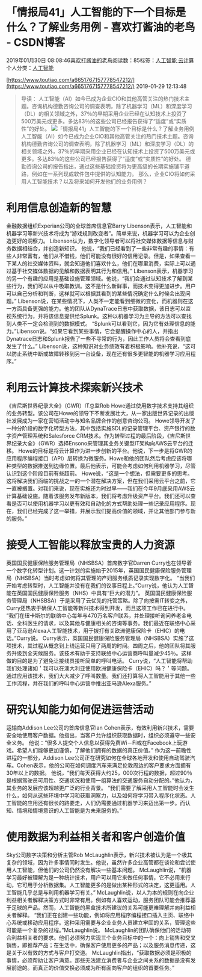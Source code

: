 
# 「情报局41」人工智能的下一个目标是什么？了解业务用例 - 喜欢打酱油的老鸟 - CSDN博客


2019年01月30日 08:08:46[喜欢打酱油的老鸟](https://me.csdn.net/weixin_42137700)阅读数：85标签：[人工智能																](https://so.csdn.net/so/search/s.do?q=人工智能&t=blog)[云计算																](https://so.csdn.net/so/search/s.do?q=云计算&t=blog)[
							](https://so.csdn.net/so/search/s.do?q=人工智能&t=blog)个人分类：[人工智能																](https://blog.csdn.net/weixin_42137700/article/category/7820233)


[https://www.toutiao.com/a6651767157778547212/](https://www.toutiao.com/a6651767157778547212/)
2019-01-29 12:13:48
> 导读：
> 人工智能（AI）如今已成为企业CIO和其他高管关注的热门技术主题。咨询机构德勤咨询公司的调查表明，除了机器学习（ML）和深度学习（DL）的相关领域之外，37％的早期采用企业已经在认知技术上投资了500万美元或更多。多达83％的这些公司已经报告获得了“适度”或“实质性”的好处。
![「情报局41」人工智能的下一个目标是什么？了解业务用例](http://p1.pstatp.com/large/pgc-image/d5771c30946345dea415b575e82719c8)
人工智能（AI）如今已成为企业CIO和其他高管关注的热门技术主题。咨询机构德勤咨询公司的调查表明，除了机器学习（ML）和深度学习（DL）的相关领域之外，37％的早期采用企业已经在认知技术上投资了500万美元或更多。多达83％的这些公司已经报告获得了“适度”或“实质性”的好处。
德勤咨询公司的报告指出，通过这些基础投资将为更高级的长期实施铺平道路，例如在一系列现成软件包中提供的认知能力。
那么，企业CIO将如何采用人工智能技术？以及将来如何开发他们的业务用例？
# 利用信息创造新的智慧
金融数据组织Experian公司的全球首席信息官Barry Libenson表示，人工智能和机器学习等新兴技术将成为“游戏规则改变者”。简单来说，机器学习可以为企业创造更好的洞察力。
Libenson认为，数字化领导者可以将社交媒体数据等信息与财务数据相结合，并创造新知识。
他说，“我们已经看到了一些非常有趣的事情：有些人非常富有，他们从不借钱，他们可能没有很好的信用记录。但是，如果查看一下某人的社交媒体资料，就会知道他们喜欢什么，他们在哪里消费，实际上可以通过基于社交媒体数据的见解和数据表明其行为和信用。”
Libenson表示，机器学习的另一个有趣的应用是基础设施管理领域。他说，“我们会通过认知技术了解到某些行为，我们可以从中吸取教训。这不是什么新鲜事，而技术变得更加进步。用户可以自己分析和判断，这样就可以根据其看到的某些情况确定什么时候会出现问题。”
Libenson说，在某些情况下，人类不一定能看到细微的变化，而机器则在这一方面具备更强的能力。他的团队从DynaTrace日志中获取数据，该日志可以监视系统行为，并将该信息提供给Splunk。这种以机器学习为主导的方法可以查找到人类不一定会检测到的数据模式。
“Splunk可以看到它，因为它有处理信息的能力。”Libenson说。“如果它看到某些事情，它会提醒操作中心的人，并指出Dynatrace日志和Splunk报告了一些不寻常的行为，因此工作人员将会查看到底发生了什么。”
Libenson说，这种知识对业务绩效有着积极影响。他补充说，“这可以防止系统中断或故障转移到另一台设备，现在还有很多更智能的机器学习应用程序。”
# 利用云计算技术探索新兴技术
《吉尼斯世界纪录大全》（GWR）IT总监Rob Howe通过使用数字技术支持其组织的业务转型。该公司在Howe的领导下不断发展壮大，从一家出版世界记录的出版社发展成为一家在营销活动中与知名品牌合作的创意咨询公司。
Howe领导开发了一种分阶段的数字化转型方法，其中包括实施SDL的记录管理平台、资产银行的数字资产管理系统和Salesforce CRM技术。作为转型过程的最后阶段，《吉尼斯世界纪录大全》（GWR）选择Ensono来管理其业务关键型IT架构向AWS云平台的迁移。
Howe的目标是将云计算作为进一步创新的平台。他说，下一步是将GWR的应用程序编程接口（API）层转换为微服务。Howe和他的团队然后考虑应该将哪种类型的数据推送到边缘位置。最后他表示，可能会考虑如何利用机器学习，尽管认识到这个阶段目前有些超前。
Howe说，“这是一个想法，但需要更多的思考。这将解决我们面临的挑战之一的一个潜在解决方案，但在我们采用云平台之前，它一直被搁置。对我们来说，现在实施还为时过早——我们在今年9月底采用AWS云计算基础设施。随着该服务发布新版本，我们将考虑升级资产平台。我们还可以查看是否可以使用机器学习以更有效和自动化的方式帮助处理一些记录应用程序。现在，我们已经完成了这一举措，并展示我们提高价值的领域，并让其他部门参与新的服务。”
# 接受人工智能以释放宝贵的人力资源
英国国民健康保险服务管理局（NHSBSA）首席数字官Darren Curry也在领导着一个数字化转型计划。这一计划的实施始于2015年，英国国民健康保险服务管理局（NHSBSA）当时考虑如何将其管理的产妇服务纸质记录实现数字化。
“当我们开始考虑转型时，人工智能并没有在我们的议事日程上。”Curry说，他认为人工智能在英国国民健康保险服务（NHS）中具有“巨大的潜力”。
英国国民健康保险服务管理局（NHSBSA）于是采用了云优先的托管策略。除了向按需IT转变之外，Curry还热衷于确保人工智能等新兴技术得到开发，而且这项工作已在进行中。
“我们在纽卡斯尔的联络中心每年与470万名客户联系，并处理接听询问养老金电话、全科医生的请求，以及其他与健康相关的咨询等事务。我们最近在联络中心采用了亚马逊Alexa人工智能技术，用于拨打有关欧洲健康保险卡（EHIC）的电话。”Curry说。
Curry表示，英国国民健康保险服务管理局（NHSBSA）实施了这项技术，其过程从概念到上线运营只用了两周的时间。四周之后，他的团队将其服务升级到全天候服务。该技术有助于支持联络中心运营商呼叫量减少45％。这样做的目的是为了避免让接线员接听简单的呼叫电话。
Curry说，“人工智能将帮助我们处理诸如＇我可以在澳大利亚使用欧洲健康保险卡（EHIC）吗？＇等问题。通过应用该技术，我们大大减少了呼叫数量。我们还打算将人工智能用于其他一些工作流程，并在我们的呼叫中心运营中推出亚马逊Alexa服务。”
# 研究认知能力如何促进运营活动
运输商Addison Lee公司的首席信息官Ian Cohen表示，有效利用新兴技术，需要安全地使用客户数据。他指出，当客户允许组织获取数据时，组织必须遵守一些安全义务。
他说：“很多人提交个人信息以获得免费Wi－Fi或在Facebook上玩游戏。希望人们能够更加谨慎，了解他们拥有的数据的真正价值。”
作为这一前瞻性进程的一部分，Addison Lee公司正在研究如何在全球各地开发和使用自动驾驶汽车。Cohen表示，他的公司在如何调度汽车来满足伦敦周边的客户要求方面拥有30年以上的数据。
他说，“我们每天获得大约25，000次行程的数据，超过90％是根据驾驶员可用性、交通状况和使用一组算法的交通服务自动分配的。”他认为，其业务的发展应该超越更广泛的行业背景。
“我们需要了解采用人工智能时会发生什么，如何从这些环境中学习和获取洞察力，以及如何将学习带入程序化状态。人工智能的应用还有很长的路要走，人们仍需要通过机器学习来迈出第一步。而认知、情境和情境意识的人工智能是为未来服务的。”
# 使用数据为利益相关者和客户创造价值
Sky公司数字决策和分析主管Rob McLaughlin表示，新兴技术被认为是一个极其复杂的领域，因为许多事情同时发生。他说，虽然许多企业高管都在谈论和尝试使用人工智能，但他们的公司仍然没有解决一些基本问题。
McLaughlin说，“机器学习最好被理解为是一种统计技术，用户可以用它来做任何事情，它不必用来行动，它可用于分析数据集。人工智能更多的是做出某种形式的决定，这更适用。人工智能几乎总是与利用机器学习有关。”
McLaughlin说，以人为本的规则在向企业利益相关者解释决策方式时非常有用。例如有人喜欢运动，服务团队可能会推荐基于足球的产品。然而，人工智能的黑盒技术所建议的关系可能更难理解并向利益相关者解释。
“我们正在创建一些功能，例如将应用程序编程接口插入主页、联络中心系统或移动应用程序。这种采用需要与企业业务人员建立牢固的关系，管理这些可能是一个复杂的过程。”McLaughlin说。
McLaughlin的团队确保他们的活动符合利益相关者的要求。他们必须努力实现三个业务目标中的一个：向上销售和交叉销售，即推荐产品；在生活中，确保客户使用更多的产品；以及服务消息传递，这是关于以有效的方式与客户打交道。
McLaughlin指出，“获取数据必须是积极的事情，必须帮助让客户满意。那些无法建立消费者与企业之间关系的数据是没有发展前途的。而真正的价值交换必须成为所有面向客户的组织的首要任务。”


